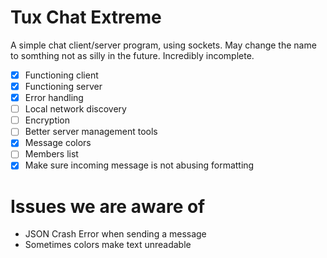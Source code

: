 # Tux Chat Extreme
A simple chat client/server program, using sockets. May change the name to somthing not as silly in the future.
Incredibly incomplete.

* [x] Functioning client
* [x] Functioning server
* [x] Error handling
* [ ] Local network discovery
* [ ] Encryption
* [ ] Better server management tools
* [x] Message colors
* [ ] Members list
* [x] Make sure incoming message is not abusing formatting

# Issues we are aware of
- JSON Crash Error when sending a message
- Sometimes colors make text unreadable
